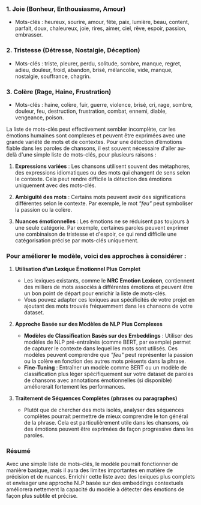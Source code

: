 ### 1. **Joie** (Bonheur, Enthousiasme, Amour)
   - Mots-clés : heureux, sourire, amour, fête, paix, lumière, beau, content, parfait, doux, chaleureux, joie, rires, aimer, ciel, rêve, espoir, passion, embrasser.

### 2. **Tristesse** (Détresse, Nostalgie, Déception)
   - Mots-clés : triste, pleurer, perdu, solitude, sombre, manque, regret, adieu, douleur, froid, abandon, brisé, mélancolie, vide, manque, nostalgie, souffrance, chagrin.

### 3. **Colère** (Rage, Haine, Frustration)
   - Mots-clés : haine, colère, fuir, guerre, violence, brisé, cri, rage, sombre, douleur, feu, destruction, frustration, combat, ennemi, diable, vengeance, poison.


La liste de mots-clés peut effectivement sembler incomplète, car les émotions humaines sont complexes et peuvent être exprimées avec une grande variété de mots et de contextes. Pour une détection d’émotions fiable dans les paroles de chansons, il est souvent nécessaire d'aller au-delà d'une simple liste de mots-clés, pour plusieurs raisons :

1. **Expressions variées** : Les chansons utilisent souvent des métaphores, des expressions idiomatiques ou des mots qui changent de sens selon le contexte. Cela peut rendre difficile la détection des émotions uniquement avec des mots-clés.

2. **Ambiguïté des mots** : Certains mots peuvent avoir des significations différentes selon le contexte. Par exemple, le mot *"feu"* peut symboliser la passion ou la colère.

3. **Nuances émotionnelles** : Les émotions ne se réduisent pas toujours à une seule catégorie. Par exemple, certaines paroles peuvent exprimer une combinaison de tristesse et d'espoir, ce qui rend difficile une catégorisation précise par mots-clés uniquement.

### Pour améliorer le modèle, voici des approches à considérer :

1. **Utilisation d’un Lexique Émotionnel Plus Complet**
   - Les lexiques existants, comme le **NRC Emotion Lexicon**, contiennent des milliers de mots associés à différentes émotions et peuvent être un bon point de départ pour enrichir la liste de mots-clés.
   - Vous pouvez adapter ces lexiques aux spécificités de votre projet en ajoutant des mots trouvés fréquemment dans les chansons de votre dataset.

2. **Approche Basée sur des Modèles de NLP Plus Complexes**
   - **Modèles de Classification Basés sur des Embeddings** : Utiliser des modèles de NLP pré-entraînés (comme BERT, par exemple) permet de capturer le contexte dans lequel les mots sont utilisés. Ces modèles peuvent comprendre que *"feu"* peut représenter la passion ou la colère en fonction des autres mots présents dans la phrase.
   - **Fine-Tuning** : Entraîner un modèle comme BERT ou un modèle de classification plus léger spécifiquement sur votre dataset de paroles de chansons avec annotations émotionnelles (si disponible) améliorerait fortement les performances.

3. **Traitement de Séquences Complètes (phrases ou paragraphes)**
   - Plutôt que de chercher des mots isolés, analyser des séquences complètes pourrait permettre de mieux comprendre le ton général de la phrase. Cela est particulièrement utile dans les chansons, où des émotions peuvent être exprimées de façon progressive dans les paroles.

### Résumé

Avec une simple liste de mots-clés, le modèle pourrait fonctionner de manière basique, mais il aura des limites importantes en matière de précision et de nuances. Enrichir cette liste avec des lexiques plus complets et envisager une approche NLP basée sur des embeddings contextuels améliorera nettement la capacité du modèle à détecter des émotions de façon plus subtile et précise.
